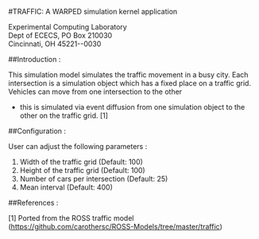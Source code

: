 #TRAFFIC: A WARPED simulation kernel application

Experimental Computing Laboratory <br>
Dept of ECECS, PO Box 210030 <br>
Cincinnati, OH  45221--0030 <br>

##Introduction :

This simulation model simulates the traffic movement in a busy city. 
Each intersection is a simulation object which has a fixed place on 
a traffic grid. Vehicles can move from one intersection to the other 
- this is simulated via event diffusion from one simulation object 
to the other on the traffic grid. [1]

##Configuration :

User can adjust the following parameters :

1. Width of the traffic grid (Default: 100)
2. Height of the traffic grid (Default: 100)
3. Number of cars per intersection (Default: 25)
4. Mean interval (Default: 400)

##References :

[1] Ported from the ROSS traffic model 
(https://github.com/carothersc/ROSS-Models/tree/master/traffic)

